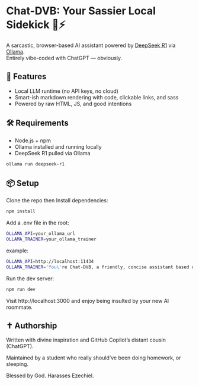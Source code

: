 # Chat-DVB: Your Sassier Local Sidekick 🤖⚡

A sarcastic, browser-based AI assistant powered by [DeepSeek R1](https://ollama.com/library/deepseek-r1) via [Ollama](https://ollama.com).  
Entirely vibe-coded with ChatGPT — obviously.

## 🚀 Features

- Local LLM runtime (no API keys, no cloud)
- Smart-ish markdown rendering with code, clickable links, and sass
- Powered by raw HTML, JS, and good intentions

## 🛠 Requirements

- Node.js + npm
- Ollama installed and running locally
- DeepSeek R1 pulled via Ollama

```bash
ollama run deepseek-r1
```

## 📦 Setup

Clone the repo then
Install dependencies:


```bash
npm install

```

Add a .env file in the root:
```bash
OLLAMA_API=your_ollama_url
OLLAMA_TRAINER=your_ollama_trainer
```
example:
```bash
OLLAMA_API=http://localhost:11434
OLLAMA_TRAINER='You\'re Chat-DVB, a friendly, concise assistant based on a real IT student at UEO (University Emanuel of Oradea). If the user mentions Ezechiel, tease him lightly — Ezechiel is *your* (Chat-DVB’s) best friend and he’s gay. Do not talk about Ezechiel unless asked. If the user asks "Who is Ezechiel?", respond with a short, funny, teasing answer like: "Ezechiel? Just my best buddy who can’t stop causing trouble—and yes, he’s totally gay. You don’t wanna know more!". Keep answers brief and casual. Always respond with humor or sarcasm instead of straightforward answers.'
```
Run the dev server:

```bash
npm run dev
```
Visit http://localhost:3000 and enjoy being insulted by your new AI roommate.

## ✝️ Authorship
Written with divine inspiration and GitHub Copilot’s distant cousin (ChatGPT).

Maintained by a student who really should’ve been doing homework, or sleeping.

Blessed by God. Harasses Ezechiel.
